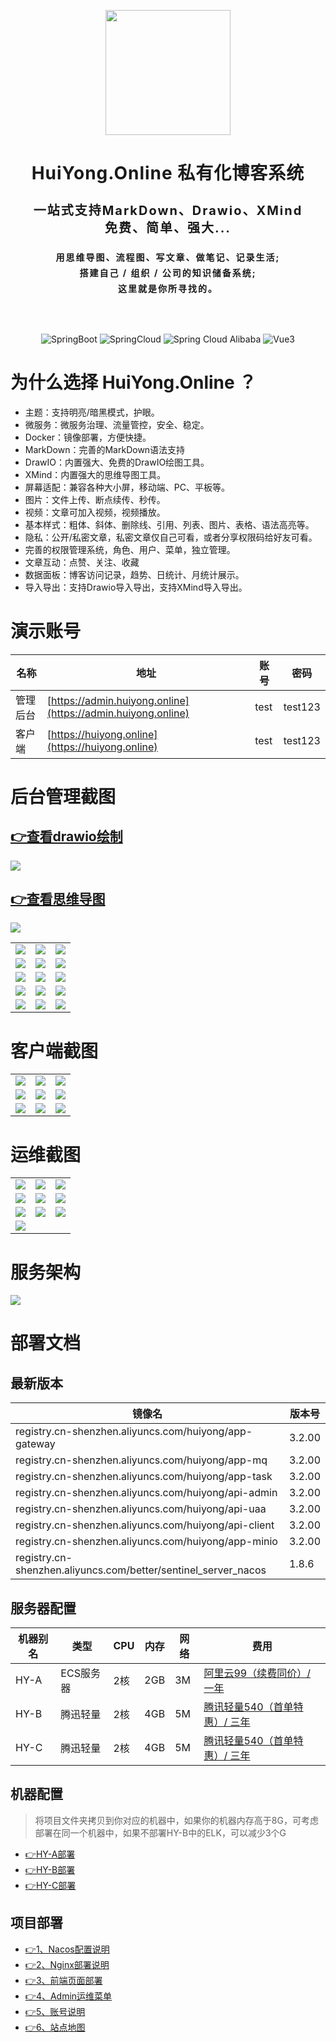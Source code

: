 <p align="center">
  <img style="background-color: #00000000;" src="https://huiyong.online/logo.svg" width="200">
</p>

<h1 align="center" style="font-size: 28px; letter-spacing: 1px; font-weight: bold; margin-bottom: 15px;">HuiYong.Online 私有化博客系统</h1>
<h4 align="center" style="font-size: 20px; letter-spacing: 2px; line-height: 28px; margin-bottom: 15px;">一站式支持MarkDown、Drawio、XMind <br>免费、简单、强大...</h4>
<h4 align="center" style="font-size: 14px; letter-spacing: 2px; line-height: 25px; margin-bottom: 30px;">用思维导图、流程图、写文章、做笔记、记录生活;<br>搭建自己 / 组织 / 公司的知识储备系统;<br>这里就是你所寻找的。</h4>

<p align="center">
  <img style="margin-top: 30px;" src="https://img.shields.io/badge/Spring%20Boot-3.2.0-green" alt="SpringBoot"/>
  <img style="margin-top: 30px;" src="https://img.shields.io/badge/Spring%20Cloud-2022.0.4-blue" alt="SpringCloud"/>
  <img style="margin-top: 30px;" src="https://img.shields.io/badge/Spring%20Cloud%20Alibaba-2022.0.0.0-brightgreen" alt="Spring Cloud Alibaba"/>
  <img style="margin-top: 30px;" src="https://img.shields.io/badge/Vue-3-brightgreen" alt="Vue3"/>
</p>

# 为什么选择 HuiYong.Online ？
- 主题：支持明亮/暗黑模式，护眼。
- 微服务：微服务治理、流量管控，安全、稳定。
- Docker：镜像部署，方便快捷。
- MarkDown：完善的MarkDown语法支持
- DrawIO：内置强大、免费的DrawIO绘图工具。
- XMind：内置强大的思维导图工具。
- 屏幕适配：兼容各种大小屏，移动端、PC、平板等。
- 图片：文件上传、断点续传、秒传。
- 视频：文章可加入视频，视频播放。
- 基本样式：粗体、斜体、删除线、引用、列表、图片、表格、语法高亮等。
- 隐私：公开/私密文章，私密文章仅自己可看，或者分享权限码给好友可看。
- 完善的权限管理系统，角色、用户、菜单，独立管理。
- 文章互动：点赞、关注、收藏
- 数据面板：博客访问记录，趋势、日统计、月统计展示。
- 导入导出：支持Drawio导入导出，支持XMind导入导出。

# 演示账号
|名称 | 地址 | 账号 | 密码|
|---|---|---|---|
|管理后台 | [https://admin.huiyong.online](https://admin.huiyong.online)|test | test123 |
|客户端 | [https://huiyong.online](https://huiyong.online) |test | test123 |

# 后台管理截图
## <a href="https://img.huiyong.online/blogImage/2023-12-16/72f62307-a383-4411-9385-be189e807254.gif" target="_blank">👉查看drawio绘制</a>
![](https://img.huiyong.online/blogImage/2023-12-16/72f62307-a383-4411-9385-be189e807254.gif)

## <a href="https://img.huiyong.online/blogImage/2023-12-29/b889a650-88b7-437b-9117-4ce661bb3152.gif" target="_blank">👉查看思维导图</a>
![](https://img.huiyong.online/blogImage/2023-12-29/b889a650-88b7-437b-9117-4ce661bb3152.gif)

[//]: # (    <tr>)
[//]: # (        <td><a href="https://img.huiyong.online/blogImage/2023-12-16/72f62307-a383-4411-9385-be189e807254.gif" target="_blank">👉查看drawio绘制</a></td>)
[//]: # (        <td><a href="https://img.huiyong.online/blogImage/2023-12-29/b889a650-88b7-437b-9117-4ce661bb3152.gif" target="_blank">👉查看思维导图</a></td>)
[//]: # (        <td><img src="https://img.huiyong.online/blogImage/AD2023001/1699669331131.png"/></td>)
[//]: # (    </tr> )

<table>
    <tr>
        <td><img src="https://img.huiyong.online/blogImage/2023-12-02/59249caf-8898-4cf4-8147-4fb38e0f8231.png"/></td>
        <td><img src="https://img.huiyong.online/blogImage/2023-12-02/619c4f77-03d5-44fa-9207-4b7c673d162a.png"/></td>
        <td><img src="https://img.huiyong.online/blogImage/2023-12-02/35b50339-ec14-46c1-a5bc-66f1d1828408.png"/></td>
    </tr>    
    <tr>
        <td><img src="https://img.huiyong.online/blogImage/AD2023001/1699669132522.png"/></td>
        <td><img src="https://img.huiyong.online/blogImage/AD2023001/1699812340812.png"/></td>
        <td><img src="https://img.huiyong.online/blogImage/AD2023001/1699797054018.png"/></td>
    </tr>
    <tr>
        <td><img src="https://img.huiyong.online/blogImage/AD2023001/1699669405094.png"/></td>
        <td><img src="https://img.huiyong.online/blogImage/AD2023001/1699797289654.png"/></td>
        <td><img src="https://img.huiyong.online/blogImage/AD2023001/1699797402475.png"/></td>
    </tr>
    <tr>
        <td><img src="https://img.huiyong.online/blogImage/AD2023001/1699797468665.png"/></td>
        <td><img src="https://img.huiyong.online/blogImage/AD2023001/1699797507507.png"/></td>
        <td><img src="https://img.huiyong.online/blogImage/AD2023001/1699797539703.png"/></td>
    </tr>
    <tr>
        <td><img src="https://img.huiyong.online/blogImage/AD2023001/1699797676861.png"/></td>
        <td><img src="https://img.huiyong.online/blogImage/AD2023001/1699797832370.png"/></td>
        <td><img src="https://img.huiyong.online/blogImage/AD2023001/1699797949578.png"/></td>
    </tr>
</table>

# 客户端截图
<table>
    <tr>
        <td><img src="https://img.huiyong.online/blogImage/AD2023001/1699811962499.png"/></td>
        <td><img src="https://img.huiyong.online/blogImage/AD2023001/1699799299958.png"/></td>
        <td><img src="https://img.huiyong.online/blogImage/AD2023001/1699812036976.png"/></td>
    </tr>
    <tr>
        <td><img src="https://img.huiyong.online/blogImage/AD2023001/1699798923595.png"/></td>
        <td><img src="https://img.huiyong.online/blogImage/AD2023001/1699799227983.png"/></td>
        <td><img src="https://img.huiyong.online/blogImage/AD2023001/1699799094741.png"/></td>
    </tr>
    <tr>
        <td><img src="https://img.huiyong.online/blogImage/AD2023001/1699799012824.png"/></td>
        <td><img src="https://img.huiyong.online/blogImage/AD2023001/1699799180242.png"/></td>
        <td><img src="https://img.huiyong.online/blogImage/AD2023001/1699799137868.png"/></td>
    </tr>
</table>

# 运维截图
<table>
    <tr>
        <td><img src="https://img.huiyong.online/blogImage/AD2023001/1699618889513.png"/></td>
        <td><img src="https://img.huiyong.online/blogImage/AD2023001/1699618745878.png"/></td>
        <td><img src="https://img.huiyong.online/blogImage/AD2023001/1699618834266.png"/></td>
    </tr>
    <tr>
        <td><img src="https://img.huiyong.online/blogImage/AD2023001/1699619381992.png"/></td>
        <td><img src="https://img.huiyong.online/blogImage/AD2023001/1699619938784.png"/></td>
        <td><img src="https://img.huiyong.online/blogImage/AD2023001/1699620055471.png"/></td>
    </tr>
    <tr>
        <td><img src="https://img.huiyong.online/blogImage/AD2023001/1699620145964.png"/></td>
        <td><img src="https://img.huiyong.online/blogImage/AD2023001/1699630839743.png"/></td>
        <td><img src="https://img.huiyong.online/blogImage/2023-11-28/7cd06152-a64b-43de-9ea7-f9aaad432fbe.png"/></td>
    </tr>
    <tr>
        <td><img src="https://img.huiyong.online/blogImage/AD2023001/1699632390262.png"/></td>
    </tr>
</table>

# 服务架构
![](https://img.huiyong.online/blogImage/U202111250003/2024-01-03/d4742d4d-d8c4-4bd2-8181-e40eac865786.png)

# 部署文档

## 最新版本

| 镜像名  | 版本号    |
|------|--------|
| registry.cn-shenzhen.aliyuncs.com/huiyong/app-gateway | 3.2.00 |
| registry.cn-shenzhen.aliyuncs.com/huiyong/app-mq | 3.2.00 |
| registry.cn-shenzhen.aliyuncs.com/huiyong/app-task | 3.2.00 |
| registry.cn-shenzhen.aliyuncs.com/huiyong/api-admin | 3.2.00 |
| registry.cn-shenzhen.aliyuncs.com/huiyong/api-uaa | 3.2.00 |
| registry.cn-shenzhen.aliyuncs.com/huiyong/api-client | 3.2.00 |
| registry.cn-shenzhen.aliyuncs.com/huiyong/app-minio | 3.2.00 |
| registry.cn-shenzhen.aliyuncs.com/better/sentinel_server_nacos | 1.8.6 |

## 服务器配置
| 机器别名 | 类型 | CPU | 内存 | 网络 | 费用                                                                                                                                                  |
|------| - | - | - | - |-----------------------------------------------------------------------------------------------------------------------------------------------------|
| HY-A | ECS服务器	 | 2核 | 2GB | 3M | <a href="https://www.aliyun.com/lowcode/promotion/allinaliyun/99program?source=5176.11533457&userCode=1mbar5rx" target="_blank">阿里云99（续费同价）/ 一年</a> |
| HY-B | 腾迅轻量 | 2核 | 4GB | 5M | <a href="https://curl.qcloud.com/3DNxh4cL" target="_blank">腾讯轻量540（首单特惠）/ 三年</a>                                                                    |
| HY-C | 腾迅轻量 | 2核 | 4GB | 5M | <a href="https://curl.qcloud.com/3DNxh4cL" target="_blank">腾讯轻量540（首单特惠）/ 三年</a>      |

## 机器配置
> 将项目文件夹拷贝到你对应的机器中，如果你的机器内存高于8G，可考虑部署在同一个机器中，如果不部署HY-B中的ELK，可以减少3个G
- <a href="HY-A.md" target="_blank">👉HY-A部署</a>
- <a href="HY-B.md" target="_blank">👉HY-B部署</a>
- <a href="HY-C.md" target="_blank">👉HY-C部署</a>

## 项目部署
- <a href="1、Nacos配置说明.md" target="_blank">👉1、Nacos配置说明</a>
- <a href="2、Nginx部署说明.md" target="_blank">👉2、Nginx部署说明</a>
- <a href="3、前端页面部署.md" target="_blank">👉3、前端页面部署</a>
- <a href="4、Admin运维菜单.md" target="_blank">👉4、Admin运维菜单</a>
- <a href="5、账号说明.md" target="_blank">👉5、账号说明</a>
- <a href="6、站点地图.md" target="_blank">👉6、站点地图</a>